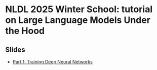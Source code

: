 # NLDL 2025 Winter School: tutorial on Large Language Models Under the Hood

## Slides

- [Part 1: Training Deep Neural Networks](nldl_01_dnn.pdf)